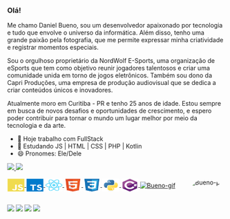 ### Olá!
Me chamo Daniel Bueno, sou um desenvolvedor apaixonado por tecnologia e tudo que envolve o universo da informática. Além disso, tenho uma grande paixão pela fotografia, que me permite expressar minha criatividade e registrar momentos especiais.

Sou o orgulhoso proprietário da NordWolf E-Sports, uma organização de eSports que tem como objetivo reunir jogadores talentosos e criar uma comunidade unida em torno de jogos eletrônicos. Também sou dono da Capri Produções, uma empresa de produção audiovisual que se dedica a criar conteúdos únicos e inovadores.

Atualmente moro em Curitiba - PR e tenho 25 anos de idade. Estou sempre em busca de novos desafios e oportunidades de crescimento, e espero poder contribuir para tornar o mundo um lugar melhor por meio da tecnologia e da arte.

- 🔭 Hoje trabalho com FullStack
- 🌱 Estudando JS | HTML | CSS | PHP | Kotlin
- 😄 Pronomes: Ele/Dele

<div>
  <a href="https://beacons.ai/dev-dfbueno"> 
    <img height="180em" src="https://github-readme-stats.vercel.app/api?username=dev-dfbueno&show_icons=true&theme=dark&include_all_commits=true&count_private=true"/>
    <img height="180em" src="https://github-readme-stats.vercel.app/api/top-langs/?username=dev-dfbueno&layout=compact&langs_count=16&theme=dark"/>
    </div>
  
  <div style="display: inline_block"><br>
  <img align="center" alt="Bueno-Js" height="30" width="40" src="https://raw.githubusercontent.com/devicons/devicon/master/icons/javascript/javascript-plain.svg">
  <img align="center" alt="Bueno-Ts" height="30" width="40" src="https://raw.githubusercontent.com/devicons/devicon/master/icons/typescript/typescript-plain.svg">
  <img align="center" alt="Bueno-React" height="30" width="40" src="https://raw.githubusercontent.com/devicons/devicon/master/icons/react/react-original.svg">
  <img align="center" alt="Bueno-HTML" height="30" width="40" src="https://raw.githubusercontent.com/devicons/devicon/master/icons/html5/html5-original.svg">
  <img align="center" alt="Bueno-CSS" height="30" width="40" src="https://raw.githubusercontent.com/devicons/devicon/master/icons/css3/css3-original.svg">
  <img align="center" alt="Bueno-Python" height="30" width="40" src="https://raw.githubusercontent.com/devicons/devicon/master/icons/python/python-original.svg">
  <img align="center" alt="Bueno-Csharp" height="30" width="40" src="https://raw.githubusercontent.com/devicons/devicon/master/icons/csharp/csharp-original.svg">
  <img align="right" alt="Bueno-pic" height="150" style="border-radius:50px;" src="https://www.shoppingdosarmarinhos.com.br/imagem_2023-03-14_155415244.png">
    <img align="center" alt="Bueno-gif" height="100" width="100" src="https://camo.githubusercontent.com/ea09d843e584c4c4365baf0f1b8e691a36e7355536170ea93d45ca58308e507a/68747470733a2f2f6769746875622e6769746875626173736574732e636f6d2f696d616765732f6d6f6e612d6c6f6164696e672d6461726b2e676966">
</div>
  
  ##
 
<div> 
  <a href="https://instagram.com/_dfbueno_" target="_blank"><img src="https://img.shields.io/badge/-Instagram-%23E4405F?style=for-the-badge&logo=instagram&logoColor=white" target="_blank"></a>
 	<a href="https://www.twitch.tv/dfbueno" target="_blank"><img src="https://img.shields.io/badge/Twitch-9146FF?style=for-the-badge&logo=twitch&logoColor=white" target="_blank"></a>
  <a href = "mailto:danielfeliped25@gmail.com"><img src="https://img.shields.io/badge/-Gmail-%23333?style=for-the-badge&logo=gmail&logoColor=white" target="_blank"></a>
  <a href="https://www.linkedin.com/in/daniel-felipe-bueno-25320a263" target="_blank">
    <img src="https://img.shields.io/badge/-LinkedIn-%230077B5?style=for-the-badge&logo=linkedin&logoColor=white" target="_blank"></a> 
</div>
